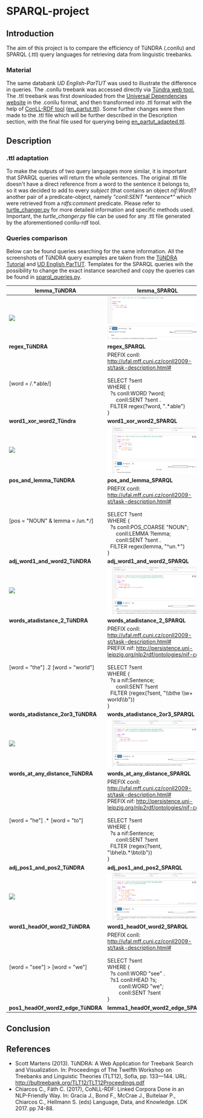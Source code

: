 # SPARQL-project

## Introduction
The aim of this project is to compare the efficiency of TüNDRA (.conllu) and SPARQL (.ttl) query languages for retrieving data from linguistic treebanks.

### Material
The same databank *UD English-ParTUT* was used to illustrate the difference in queries. The .conllu treebank was accessed directly via [Tündra web tool.](https://weblicht.sfs.uni-tuebingen.de/Tundra/) The .ttl treebank was first downloaded from the [Universal Dependencies website](https://universaldependencies.org/) in the .conllu format, and then transformed into .ttl format with the help of [ConLL-RDF tool](https://github.com/acoli-repo/conll-rdf) ([en_partut.ttl](en_partut.ttl)). Some further changes were then made to the .ttl file which will be further described in the Description section, with the final file used for querying being [en_partut_adapted.ttl](en_partut_adapted.ttl).

## Description
### .ttl adaptation
To make the outputs of two query languages more similar, it is important that SPARQL queries will return the whole sentences. The original .ttl file doesn't have a direct reference from a word to the sentence it belongs to, so it was decided to add to every *subject* (that contains an object *nif:Word*)? another pair of a predicate-object, namely *"conll:SENT \*sentence\*"* which were retrieved from a *rdfs:comment* predicate. Please refer to [turtle_changer.py](*turtle_changer.py*) for more detailed information and specific methods used. Important, the *turtle_changer.py* file can be used for any .ttl file generated by the aforementioned conllu-rdf tool.

### Queries comparison
Below can be found queries searching for the same information. All the screenshots of TüNDRA query examples are taken from the [TüNDRA Tutorial](https://weblicht.sfs.uni-tuebingen.de/Tundra/tutorial) and [UD English ParTUT](https://weblicht.sfs.uni-tuebingen.de/Tundra/UD_English-ParTUT_v2.4/). Templates for the SPARQL queries wih the possibility to change the exact instance searched and copy the queries can be found in [sparql_queries.py](sparql_queries.py).

| lemma_TüNDRA | lemma_SPARQL |
-------------- | --------------
| ![](https://github.com/tnitn/SPARQL-project/blob/main/screenshots/T%C3%BCNDRA%20screenshots/lemma.png) | ![](https://github.com/tnitn/SPARQL-project/blob/main/screenshots/SPARQL%20screenshots/lemma.png) |
| **regex_TüNDRA** | **regex_SPARQL**  |
| \[word = /.\*able/\] | PREFIX conll: <http://ufal.mff.cuni.cz/conll2009-st/task-description.html#> <br><br> SELECT ?sent <br> WHERE { <br> &nbsp; ?s conll:WORD ?word; <br> &nbsp;&nbsp;&nbsp;&nbsp;&nbsp; conll:SENT ?sent . <br> &nbsp; FILTER regex(?word, ".\*able") <br> } |
| **word1_xor_word2_Tündra** | **word1_xor_word2_SPARQL** |
| ![](https://github.com/tnitn/SPARQL-project/blob/main/screenshots/T%C3%BCNDRA%20screenshots/word1XorWord2.png) | ![](https://github.com/tnitn/SPARQL-project/blob/main/screenshots/SPARQL%20screenshots/word1XorWord2.png) |
| **pos_and_lemma_TüNDRA** | **pos_and_lemma_SPARQL** |
| \[pos = "NOUN" & lemma = /un.\*/\] | PREFIX conll: <http://ufal.mff.cuni.cz/conll2009-st/task-description.html#> <br><br> SELECT ?sent <br> WHERE { <br> &nbsp; ?s conll:POS_COARSE "NOUN"; <br> &nbsp;&nbsp;&nbsp;&nbsp;&nbsp; conll:LEMMA ?lemma; <br> &nbsp;&nbsp;&nbsp;&nbsp;&nbsp; conll:SENT ?sent . <br> &nbsp; FILTER regex(lemma, "^un.\*") <br> } |
| **adj_word1_and_word2_TüNDRA** | **adj_word1_and_word2_SPARQL** |
| ![](https://github.com/tnitn/SPARQL-project/blob/main/screenshots/T%C3%BCNDRA%20screenshots/word1_adj_word2.png) | ![](https://github.com/tnitn/SPARQL-project/blob/main/screenshots/SPARQL%20screenshots/word1_adj_word2.png) |
| **words_atadistance_2_TüNDRA** | **words_atadistance_2_SPARQL** |
| \[word = "the"\] .2 \[word = "world"\] | PREFIX conll: <http://ufal.mff.cuni.cz/conll2009-st/task-description.html#> <br> PREFIX nif: <http://persistence.uni-leipzig.org/nlp2rdf/ontologies/nif-core#> <br><br> SELECT ?sent <br> WHERE { <br> &nbsp; ?s a nif:Sentence; <br> &nbsp;&nbsp;&nbsp;&nbsp;&nbsp; conll:SENT ?sent <br> &nbsp; FILTER (regex(?sent, "\\\bthe \\\w+ world\\\b")) <br> } |
| **words_atadistance_2or3_TüNDRA** | **words_atadistance_2or3_SPARQL** |
| ![](https://github.com/tnitn/SPARQL-project/blob/main/screenshots/T%C3%BCNDRA%20screenshots/words_atadistance_2or3.png) | ![](https://github.com/tnitn/SPARQL-project/blob/main/screenshots/SPARQL%20screenshots/words_aradistance_2or3.png) |
| **words_at_any_distance_TüNDRA** | **words_at_any_distance_SPARQL** |
| \[word = "he"\] .* \[word = "to"\] | PREFIX conll: <http://ufal.mff.cuni.cz/conll2009-st/task-description.html#> <br> PREFIX nif: <http://persistence.uni-leipzig.org/nlp2rdf/ontologies/nif-core#> <br><br> SELECT ?sent <br> WHERE { <br> &nbsp; ?s a nif:Sentence; <br> &nbsp;&nbsp;&nbsp;&nbsp;&nbsp; conll:SENT ?sent <br> &nbsp; FILTER (regex(?sent, "\\bhe\\b.\*\\bto\\b")) <br> } |
| **adj_pos1_and_pos2_TüNDRA** | **adj_pos1_and_pos2_SPARQL** |
| ![](https://github.com/tnitn/SPARQL-project/blob/main/screenshots/T%C3%BCNDRA%20screenshots/adj_pos1_and_pos2.png) | ![](https://github.com/tnitn/SPARQL-project/blob/main/screenshots/SPARQL%20screenshots/adj_pos1_and_pos2.png) |
| **word1_headOf_word2_TüNDRA** | **word1_headOf_word2_SPARQL** |
| \[word = "see"\] > \[word = "we"\] | PREFIX conll: <http://ufal.mff.cuni.cz/conll2009-st/task-description.html#> <br><br> SELECT ?sent <br> WHERE { <br> &nbsp; ?s conll:WORD "see" . <br> &nbsp; ?s1 conll:HEAD ?s; <br> &nbsp;&nbsp;&nbsp;&nbsp;&nbsp;&nbsp;&nbsp; conll:WORD "we"; <br> &nbsp;&nbsp;&nbsp;&nbsp;&nbsp;&nbsp;&nbsp; conll:SENT ?sent <br> } |
| **pos1_headOf_word2_edge_TüNDRA** | **lemma1_headOf_word2_edge_SPAQRL** |


## Conclusion

## References
* Scott Martens (2013). TüNDRA: A Web Application for Treebank Search and Visualization. In: Proceedings of The Twelfth Workshop on Treebanks and Linguistic Theories (TLT12), Sofia, pp. 133—144. URL: http://bultreebank.org/TLT12/TLT12Proceedings.pdf
* Chiarcos C., Fäth C. (2017), CoNLL-RDF: Linked Corpora Done in an NLP-Friendly Way. In: Gracia J., Bond F., McCrae J., Buitelaar P., Chiarcos C., Hellmann S. (eds) Language, Data, and Knowledge. LDK 2017. pp 74-88.

